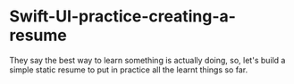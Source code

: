 # Swift-UI-practice-creating-a-resume
They say the best way to learn something is actually doing, so, let's build a simple static resume to put in practice all the learnt things so far.
